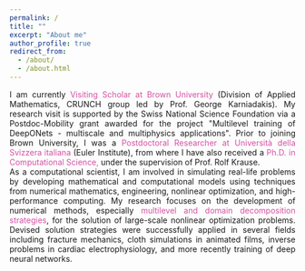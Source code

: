 ```yaml
---
permalink: /
title: ""
excerpt: "About me"
author_profile: true
redirect_from: 
  - /about/
  - /about.html
---
```


<div style="text-align: justify">I am currently <span style="color:rgb(199, 21, 133, 0.75)"> Visiting Scholar at Brown University</span> (Division of Applied Mathematics, CRUNCH group led by Prof. George Karniadakis). 
My research visit is supported by the Swiss National Science Foundation via a Postdoc-Mobility grant awarded for the project "Multilevel training of DeepONets - multiscale and multiphysics applications". 
Prior to joining Brown University, I was a <span style="color:rgb(199, 21, 133, 0.75)">Postdoctoral Researcher at Università della Svizzera italiana</span> (Euler Institute), from where I have also received a <span style="color:rgb(199, 21, 133, 0.75)">Ph.D. in Computational Science,</span> under the supervision of Prof. Rolf Krause.</div>

<div style="text-align: justify">As a computational scientist, I am involved in simulating real-life problems by developing mathematical and computational models using techniques from numerical mathematics, engineering, nonlinear optimization, and high-performance computing. My research focuses on the development of numerical methods, especially <span style="color:rgb(199, 21, 133, 0.75)">multilevel and domain decomposition strategies</span>, for the solution of large-scale nonlinear optimization problems. Devised solution strategies were successfully applied in several fields including fracture mechanics, cloth simulations in animated films, inverse problems in cardiac electrophysiology, and more recently training of deep neural networks. </div>
